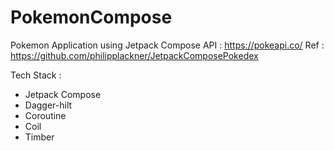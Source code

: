 # PokemonCompose

Pokemon Application using Jetpack Compose
API : https://pokeapi.co/
Ref : https://github.com/philipplackner/JetpackComposePokedex

Tech Stack :
- Jetpack Compose
- Dagger-hilt
- Coroutine
- Coil
- Timber
